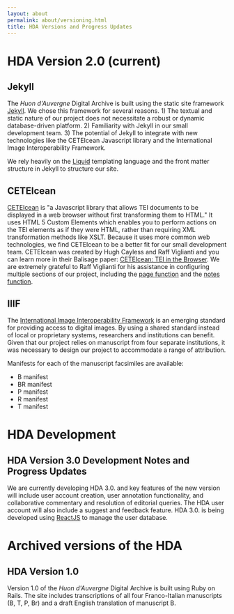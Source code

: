 ```yaml
---
layout: about
permalink: about/versioning.html
title: HDA Versions and Progress Updates
---
```



# HDA Version 2.0 (current)

## Jekyll 
The *Huon d'Auvergne* Digital Archive is built using the static site framework [Jekyll](https://jekyllrb.com/). We chose this framework for several reasons. 1) The textual and static nature of our project does not necessitate a robust or dynamic database-driven platform. 2) Familiarity with Jekyll in our small development team. 3) The potential of Jekyll to integrate with new technologies like the CETEIcean Javascript library and the International Image Interoperability Framework. 

We rely heavily on the [Liquid](https://jekyllrb.com/docs/liquid/) templating language and the front matter structure in Jekyll to structure our site. 

## CETEIcean
[CETEIcean](https://github.com/TEIC/CETEIcean) is "a Javascript library that allows TEI documents to be displayed in a web browser without first transforming them to HTML." It uses HTML 5 Custom Elements which enables you to perform actions on the TEI elements as if they were HTML, rather than requiring XML transformation methods like XSLT. Because it uses more common web technologies, we find CETEIcean to be a better fit for our small development team. CETEIcean was created by Hugh Cayless and Raff Viglianti and you can learn more in their Balisage paper: [CETEIcean: TEI in the Browser](https://www.balisage.net/Proceedings/vol21/html/Cayless01/BalisageVol21-Cayless01.html). We are extremely grateful to Raff Viglianti for his assistance in configuring multiple sections of our project, including the [page function](https://github.com/SteveWLU/SteveWLU.github.io/blob/9b977250af06d79f1bd8f581999c982c9687af5c/_layouts/edition.html#L128) and the [notes function](https://github.com/SteveWLU/SteveWLU.github.io/blob/9b977250af06d79f1bd8f581999c982c9687af5c/_layouts/edition.html#L234).

## IIIF
The [International Image Interoperability Framework](https://iiif.io/) is an emerging standard for providing access to digital images. By using a shared standard instead of local or proprietary systems, researchers and institutions can benefit. Given that our project relies on manuscript from four separate institutions, it was necessary to design our project to accommodate a range of attribution. 

Manifests for each of the manuscript facsimiles are available: 
* B manifest
* BR manifest
* P manifest 
* R manifest
* T manifest

# HDA Development

## HDA Version 3.0 Development Notes and Progress Updates

We are currently developing HDA 3.0. and key features of the new version will include user account creation, user annotation functionality, and collaborative commentary and resolution of editorial queries. The HDA user account will also include a suggest and feedback feature. HDA 3.0. is being developed using [ReactJS](https://reactjs.org/) to manage the user database. 

# Archived versions of the HDA

## HDA Version 1.0
Version 1.0 of the *Huon d'Auvergne* Digital Archive is built using Ruby on Rails. The site includes transcriptions of all four Franco-Italian manuscripts (B, T, P, Br) and a draft English translation of manuscript B.

